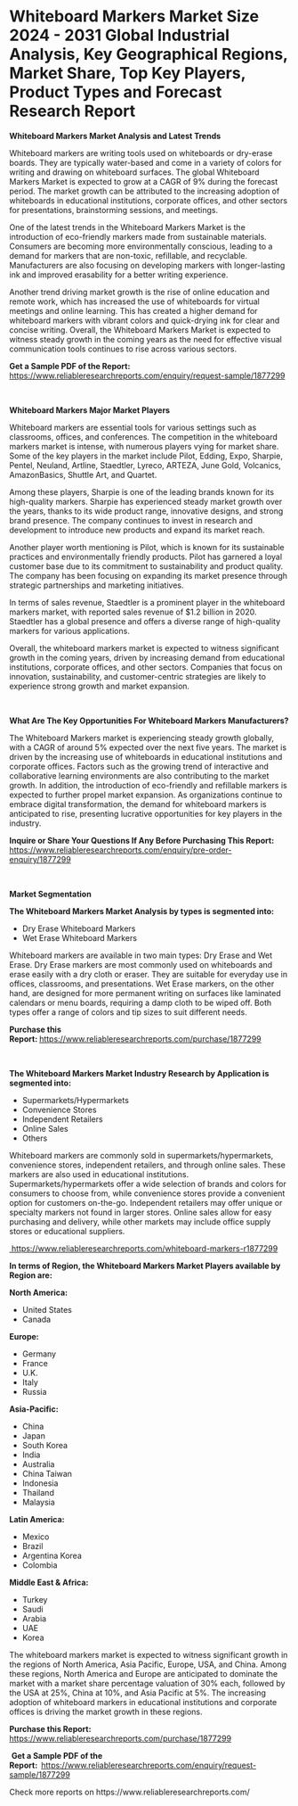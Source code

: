 <p><h1>Whiteboard Markers Market Size 2024 - 2031 Global Industrial Analysis, Key Geographical Regions, Market Share, Top Key Players, Product Types and Forecast Research Report</h1></p><p><strong>Whiteboard Markers Market Analysis and Latest Trends</strong></p>
<p><p>Whiteboard markers are writing tools used on whiteboards or dry-erase boards. They are typically water-based and come in a variety of colors for writing and drawing on whiteboard surfaces. The global Whiteboard Markers Market is expected to grow at a CAGR of 9% during the forecast period. The market growth can be attributed to the increasing adoption of whiteboards in educational institutions, corporate offices, and other sectors for presentations, brainstorming sessions, and meetings.</p><p>One of the latest trends in the Whiteboard Markers Market is the introduction of eco-friendly markers made from sustainable materials. Consumers are becoming more environmentally conscious, leading to a demand for markers that are non-toxic, refillable, and recyclable. Manufacturers are also focusing on developing markers with longer-lasting ink and improved erasability for a better writing experience.</p><p>Another trend driving market growth is the rise of online education and remote work, which has increased the use of whiteboards for virtual meetings and online learning. This has created a higher demand for whiteboard markers with vibrant colors and quick-drying ink for clear and concise writing. Overall, the Whiteboard Markers Market is expected to witness steady growth in the coming years as the need for effective visual communication tools continues to rise across various sectors.</p></p>
<p><strong>Get a Sample PDF of the Report:&nbsp;</strong> <a href="https://www.reliableresearchreports.com/enquiry/request-sample/1877299">https://www.reliableresearchreports.com/enquiry/request-sample/1877299</a></p>
<p>&nbsp;</p>
<p><strong>Whiteboard Markers Major Market Players</strong></p>
<p><p>Whiteboard markers are essential tools for various settings such as classrooms, offices, and conferences. The competition in the whiteboard markers market is intense, with numerous players vying for market share. Some of the key players in the market include Pilot, Edding, Expo, Sharpie, Pentel, Neuland, Artline, Staedtler, Lyreco, ARTEZA, June Gold, Volcanics, AmazonBasics, Shuttle Art, and Quartet.</p><p>Among these players, Sharpie is one of the leading brands known for its high-quality markers. Sharpie has experienced steady market growth over the years, thanks to its wide product range, innovative designs, and strong brand presence. The company continues to invest in research and development to introduce new products and expand its market reach.</p><p>Another player worth mentioning is Pilot, which is known for its sustainable practices and environmentally friendly products. Pilot has garnered a loyal customer base due to its commitment to sustainability and product quality. The company has been focusing on expanding its market presence through strategic partnerships and marketing initiatives.</p><p>In terms of sales revenue, Staedtler is a prominent player in the whiteboard markers market, with reported sales revenue of $1.2 billion in 2020. Staedtler has a global presence and offers a diverse range of high-quality markers for various applications.</p><p>Overall, the whiteboard markers market is expected to witness significant growth in the coming years, driven by increasing demand from educational institutions, corporate offices, and other sectors. Companies that focus on innovation, sustainability, and customer-centric strategies are likely to experience strong growth and market expansion.</p></p>
<p>&nbsp;</p>
<p><strong>What Are The Key Opportunities For Whiteboard Markers Manufacturers?</strong></p>
<p><p>The Whiteboard Markers market is experiencing steady growth globally, with a CAGR of around 5% expected over the next five years. The market is driven by the increasing use of whiteboards in educational institutions and corporate offices. Factors such as the growing trend of interactive and collaborative learning environments are also contributing to the market growth. In addition, the introduction of eco-friendly and refillable markers is expected to further propel market expansion. As organizations continue to embrace digital transformation, the demand for whiteboard markers is anticipated to rise, presenting lucrative opportunities for key players in the industry.</p></p>
<p><strong>Inquire or Share Your Questions If Any Before Purchasing This Report:</strong> <a href="https://www.reliableresearchreports.com/enquiry/pre-order-enquiry/1877299">https://www.reliableresearchreports.com/enquiry/pre-order-enquiry/1877299</a></p>
<p>&nbsp;</p>
<p><strong>Market Segmentation</strong></p>
<p><strong>The Whiteboard Markers Market Analysis by types is segmented into:</strong></p>
<p><ul><li>Dry Erase Whiteboard Markers</li><li>Wet Erase Whiteboard Markers</li></ul></p>
<p><p>Whiteboard markers are available in two main types: Dry Erase and Wet Erase. Dry Erase markers are most commonly used on whiteboards and erase easily with a dry cloth or eraser. They are suitable for everyday use in offices, classrooms, and presentations. Wet Erase markers, on the other hand, are designed for more permanent writing on surfaces like laminated calendars or menu boards, requiring a damp cloth to be wiped off. Both types offer a range of colors and tip sizes to suit different needs.</p></p>
<p><strong>Purchase this Report:&nbsp;</strong><a href="https://www.reliableresearchreports.com/purchase/1877299">https://www.reliableresearchreports.com/purchase/1877299</a></p>
<p>&nbsp;</p>
<p><strong>The Whiteboard Markers Market Industry Research by Application is segmented into:</strong></p>
<p><ul><li>Supermarkets/Hypermarkets</li><li>Convenience Stores</li><li>Independent Retailers</li><li>Online Sales</li><li>Others</li></ul></p>
<p><p>Whiteboard markers are commonly sold in supermarkets/hypermarkets, convenience stores, independent retailers, and through online sales. These markers are also used in educational institutions. Supermarkets/hypermarkets offer a wide selection of brands and colors for consumers to choose from, while convenience stores provide a convenient option for customers on-the-go. Independent retailers may offer unique or specialty markers not found in larger stores. Online sales allow for easy purchasing and delivery, while other markets may include office supply stores or educational suppliers.</p></p>
<p><a href="https://www.reliableresearchreports.com/whiteboard-markers-r1877299">&nbsp;https://www.reliableresearchreports.com/whiteboard-markers-r1877299</a></p>
<p><strong>In terms of Region, the Whiteboard Markers Market Players available by Region are:</strong></p>
<p>
    <p> <strong> North America: </strong>
        <ul>
            <li>United States</li>
            <li>Canada</li>
        </ul>
        </p> 
    <p> <strong> Europe: </strong>
        <ul>
            <li>Germany</li>
            <li>France</li>
            <li>U.K.</li>
            <li>Italy</li>
            <li>Russia</li>
        </ul>
        </p> 
    <p> <strong> Asia-Pacific: </strong>
        <ul>
            <li>China</li>
            <li>Japan</li>
            <li>South Korea</li>
            <li>India</li>
            <li>Australia</li>
            <li>China Taiwan</li>
            <li>Indonesia</li>
            <li>Thailand</li>
            <li>Malaysia</li>
        </ul>
        </p> 
    <p> <strong> Latin America: </strong>
        <ul>
            <li>Mexico</li>
            <li>Brazil</li>
            <li>Argentina Korea</li>
            <li>Colombia</li>
        </ul>
        </p> 
    <p> <strong> Middle East & Africa: </strong>
        <ul>
            <li>Turkey</li>
            <li>Saudi</li>
            <li>Arabia</li>
            <li>UAE</li>
            <li>Korea</li>
        </ul>
    </p>
    </p>
<p><p>The whiteboard markers market is expected to witness significant growth in the regions of North America, Asia Pacific, Europe, USA, and China. Among these regions, North America and Europe are anticipated to dominate the market with a market share percentage valuation of 30% each, followed by the USA at 25%, China at 10%, and Asia Pacific at 5%. The increasing adoption of whiteboard markers in educational institutions and corporate offices is driving the market growth in these regions.</p></p>
<p><strong>Purchase this Report: </strong><a href="https://www.reliableresearchreports.com/purchase/1877299">https://www.reliableresearchreports.com/purchase/1877299</a></p>
<p>&nbsp;<strong>Get a Sample PDF of the Report:&nbsp;&nbsp;</strong><a href="https://www.reliableresearchreports.com/enquiry/request-sample/1877299">https://www.reliableresearchreports.com/enquiry/request-sample/1877299</a></p>
<p><strong></strong></p>
<p>Check more reports on https://www.reliableresearchreports.com/</p>